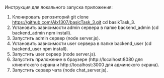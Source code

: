 Инструкция для локального запуска приложения:
1. Клонировать репозиторий git clone https://github.com/Alx1307/basicTask_3.git   cd basikTask_3.
2. Установить зависимости admin сервера в папке backend_admin (cd backend_admin  npm install).
3. Запустить admin сервер (node server.js).
4. Установить зависимости user сервера в папке backend_user (cd backend_user  npm install).
5. Запустить user сервер (node server.js).
6. Запустить приложение в браузере (http://localhost:8080 для клиентского экрана и http://localhost:3000 для админского экрана).
7. Запустить сервер чата (node chat_server.js).
